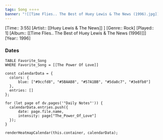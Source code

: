 ```yaml
---
tags: Song ⭐⭐⭐⭐ 
banner: "![[Time Flies.. The Best of Huey Lewis & The News (1996).jpg]]"
---
```

[Time:: 3:55]
[Artist:: [[Huey Lewis & The News]] ]
[Genre:: Rock]
[Played:: 1]
[Album:: [[Time Flies.. The Best of Huey Lewis & The News (1996)]]]
[Year:: 1996]
### Dates
````dataview
TABLE Favorite_Song
WHERE Favorite_Song = [[The Power Of Love]]
````
  ```dataviewjs
const calendarData = { 
	colors: { 
		blue: ["#9ccfd8", "#5BAAB8", "#57A1BB", "#5da8c7", "#3e8fb0"] 
	}, 
	entries: [] 
}; 

for (let page of dv.pages('"Daily Notes"')) { 
	calendarData.entries.push({ 
		date: page.file.name, 
		intensity: page["The_Power_Of_Love"]
	}); 
} 

renderHeatmapCalendar(this.container, calendarData);
```
